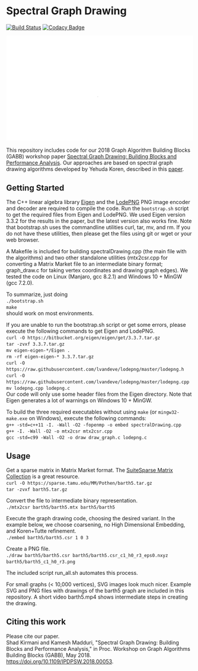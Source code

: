 # Spectral Graph Drawing

[![Build Status](https://travis-ci.com/kmadduri/SpectralGraphDrawing.svg?branch=master)](https://travis-ci.com/kmadduri/SpectralGraphDrawing)  [![Codacy Badge](https://api.codacy.com/project/badge/Grade/1296e6349fdf46baa9b8b0fadbb51a35)](https://app.codacy.com/app/kamesh.madduri/SpectralGraphDrawing?utm_source=github.com&utm_medium=referral&utm_content=kmadduri/SpectralGraphDrawing&utm_campaign=Badge_Grade_Settings)

<img src="barth5_103.gif" style="max-width:100%"/>

This repository includes code for our 2018 Graph Algorithm Building Blocks (GABB) workshop paper [Spectral Graph Drawing: Building Blocks and Performance Analysis](https://doi.org/10.1109/IPDPSW.2018.00053). Our approaches are based on spectral graph drawing algorithms developed by Yehuda Koren, described in this [paper](https://doi.org/10.1016/j.camwa.2004.08.015). 

## Getting Started

The C++ linear algebra library [Eigen](http://eigen.tuxfamily.org/index.php?title=Main_Page) and the [LodePNG](https://lodev.org/lodepng/) PNG image encoder and decoder are required to compile the code. Run the `bootstrap.sh` script to get the required files from Eigen and LodePNG. We used Eigen version 3.3.2 for the results in the paper, but the latest version also works fine. Note that bootstrap.sh uses the commandline utilities curl, tar, mv, and rm. If you do not have these utilities, then please get the files using git or wget or your web browser. 

A Makefile is included for building spectralDrawing.cpp (the main file with the algorithms) and two other standalone utilities (mtx2csr.cpp for converting a Matrix Market file to an intermediate binary format; graph_draw.c for taking vertex coordinates and drawing graph edges). We tested the code on Linux (Manjaro, gcc 8.2.1) and Windows 10 + MinGW (gcc 7.2.0). 

To summarize, just doing  
`./bootstrap.sh`  
`make`  
should work on most environments.

If you are unable to run the bootstrap.sh script or get some errors, please execute the following commands to get Eigen and LodePNG.    
`curl -O https://bitbucket.org/eigen/eigen/get/3.3.7.tar.gz`  
`tar -zvxf 3.3.7.tar.gz`  
`mv eigen-eigen-*/Eigen .`  
`rm -rf eigen-eigen-* 3.3.7.tar.gz`  
`curl -O https://raw.githubusercontent.com/lvandeve/lodepng/master/lodepng.h`  
`curl -O https://raw.githubusercontent.com/lvandeve/lodepng/master/lodepng.cpp`  
`mv lodepng.cpp lodepng.c`  
Our code will only use some header files from the Eigen directory. Note that Eigen generates a lot of warnings on Windows 10 + MinGW.

To build the three required executables without using `make` (or `mingw32-make.exe` on Windows), execute the following commands:  
`g++ -std=c++11 -I. -Wall -O2 -fopenmp -o embed spectralDrawing.cpp`  
`g++ -I. -Wall -O2 -o mtx2csr mtx2csr.cpp`  
`gcc -std=c99 -Wall -O2 -o draw draw_graph.c lodepng.c`  

## Usage

Get a sparse matrix in Matrix Market format. The [SuiteSparse Matrix Collection](https://sparse.tamu.edu/) is a great resource.  
`curl -O https://sparse.tamu.edu/MM/Pothen/barth5.tar.gz`  
`tar -zvxf barth5.tar.gz`  

Convert the file to intermediate binary representation.  
`./mtx2csr barth5/barth5.mtx barth5/barth5`  

Execute the graph drawing code, choosing the desired variant. In the example below, we choose coarsening, no High Dimensional Embedding, and Koren+Tutte refinement.  
`./embed barth5/barth5.csr 1 0 3`  

Create a PNG file.  
`./draw barth5/barth5.csr barth5/barth5.csr_c1_h0_r3_eps0.nxyz barth5/barth5_c1_h0_r3.png`  

The included script run_all.sh automates this process.  

For small graphs (< 10,000 vertices), SVG images look much nicer. Example SVG and PNG files with drawings of the barth5 graph are included in this repository. A short video barth5.mp4 shows intermediate steps in creating the drawing.

## Citing this work

Please cite our paper.  
Shad Kirmani and Kamesh Madduri, "Spectral Graph Drawing: Building Blocks and Performance Analysis," in Proc. Workshop on Graph Algorithms Building Blocks (GABB), May 2018. <https://doi.org/10.1109/IPDPSW.2018.00053>.
